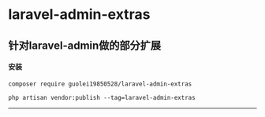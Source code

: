 # laravel-admin-extras
## 针对laravel-admin做的部分扩展
#### 安装
```
composer require guolei19850528/laravel-admin-extras

php artisan vendor:publish --tag=laravel-admin-extras
```
---


